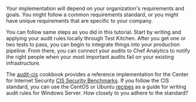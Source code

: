 Your implementation will depend on your organization's requirements and goals. You might follow a common requirements standard, or you might have unique requirements that are specific to your company.

You can follow same steps as you did in this tutorial. Start by writing and applying your audit rules locally through Test Kitchen. After you get one or two tests to pass, you can begin to integrate things into your production pipeline. From there, you can connect your audits to Chef Analytics to notify the right people when your most important audits fail on your existing infrastructure.

The [audit-cis](https://github.com/chef-cookbooks/audit-cis) cookbook provides a reference implementation for the Center for Internet Security [CIS Security Benchmarks](https://benchmarks.cisecurity.org/downloads/compliance/). If you follow the CIS standard, you can use the CentOS or Ubuntu [recipes](https://github.com/chef-cookbooks/audit-cis/tree/master/recipes) as a guide for writing audit rules for Windows Server. How closely to you adhere to the standard?
